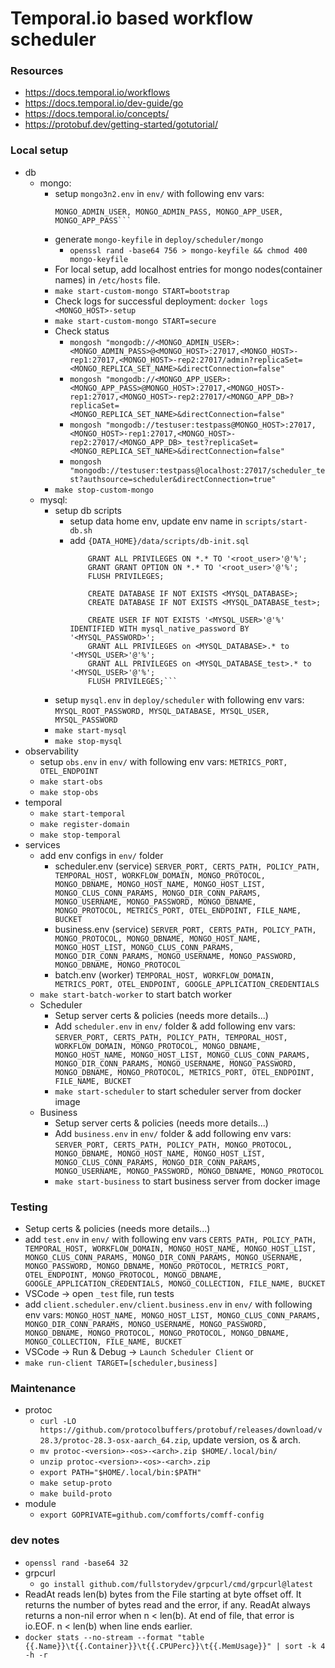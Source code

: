 # Temporal.io based workflow scheduler

### Resources
- https://docs.temporal.io/workflows
- https://docs.temporal.io/dev-guide/go
- https://docs.temporal.io/concepts/
- https://protobuf.dev/getting-started/gotutorial/

### Local setup
- db
    - mongo:
        - setup `mongo3n2.env` in `env/` with following env vars:
            ```MONGO_HOST, MONGO_HOST_LIST, MONGO_REPLICA_SET_NAME, MONGO_APP_DB
            MONGO_ADMIN_USER, MONGO_ADMIN_PASS, MONGO_APP_USER, MONGO_APP_PASS```
        - generate `mongo-keyfile` in `deploy/scheduler/mongo`
            - `openssl rand -base64 756 > mongo-keyfile && chmod 400 mongo-keyfile`
        - For local setup, add localhost entries for mongo nodes(container names) in `/etc/hosts` file.
        - `make start-custom-mongo START=bootstrap`
        - Check logs for successful deployment: `docker logs <MONGO_HOST>-setup`
        - `make start-custom-mongo START=secure`
        - Check status
            - `mongosh "mongodb://<MONGO_ADMIN_USER>:<MONGO_ADMIN_PASS>@<MONGO_HOST>:27017,<MONGO_HOST>-rep1:27017,<MONGO_HOST>-rep2:27017/admin?replicaSet=<MONGO_REPLICA_SET_NAME>&directConnection=false"`
            - `mongosh "mongodb://<MONGO_APP_USER>:<MONGO_APP_PASS>@MONGO_HOST>:27017,<MONGO_HOST>-rep1:27017,<MONGO_HOST>-rep2:27017/<MONGO_APP_DB>?replicaSet=<MONGO_REPLICA_SET_NAME>&directConnection=false"`
            - `mongosh "mongodb://testuser:testpass@MONGO_HOST>:27017,<MONGO_HOST>-rep1:27017,<MONGO_HOST>-rep2:27017/<MONGO_APP_DB>_test?replicaSet=<MONGO_REPLICA_SET_NAME>&directConnection=false"`
            - `mongosh "mongodb://testuser:testpass@localhost:27017/scheduler_test?authsource=scheduler&directConnection=true"`
        - `make stop-custom-mongo`
    - mysql:
        - setup db scripts
            - setup data home env, update env name in `scripts/start-db.sh`
            - add `{DATA_HOME}/data/scripts/db-init.sql`
                ```CREATE USER IF NOT EXISTS '<root_user>'@'%' IDENTIFIED WITH mysql_native_password BY '<MYSQL_ROOT_PASSWORD>';
                    GRANT ALL PRIVILEGES ON *.* TO '<root_user>'@'%';
                    GRANT GRANT OPTION ON *.* TO '<root_user>'@'%';
                    FLUSH PRIVILEGES;

                    CREATE DATABASE IF NOT EXISTS <MYSQL_DATABASE>;
                    CREATE DATABASE IF NOT EXISTS <MYSQL_DATABASE_test>;

                    CREATE USER IF NOT EXISTS '<MYSQL_USER>'@'%' IDENTIFIED WITH mysql_native_password BY '<MYSQL_PASSWORD>';
                    GRANT ALL PRIVILEGES on <MYSQL_DATABASE>.* to '<MYSQL_USER>'@'%';
                    GRANT ALL PRIVILEGES on <MYSQL_DATABASE_test>.* to '<MYSQL_USER>'@'%';
                    FLUSH PRIVILEGES;```
        - setup `mysql.env` in `deploy/scheduler` with following env vars:
            ```MYSQL_ROOT_PASSWORD, MYSQL_DATABASE, MYSQL_USER, MYSQL_PASSWORD```
        - `make start-mysql`
        - `make stop-mysql`
- observability
    - setup `obs.env` in `env/` with following env vars:
        ```METRICS_PORT, OTEL_ENDPOINT```
    - `make start-obs`
    - `make stop-obs`
- temporal
    - `make start-temporal`
    - `make register-domain`
    - `make stop-temporal`
- services
    - add env configs in `env/` folder
        - scheduler.env (service)
        ```SERVER_PORT, CERTS_PATH, POLICY_PATH, TEMPORAL_HOST, WORKFLOW_DOMAIN, MONGO_PROTOCOL, MONGO_DBNAME, MONGO_HOST_NAME, MONGO_HOST_LIST, MONGO_CLUS_CONN_PARAMS, MONGO_DIR_CONN_PARAMS, MONGO_USERNAME, MONGO_PASSWORD, MONGO_DBNAME, MONGO_PROTOCOL, METRICS_PORT, OTEL_ENDPOINT, FILE_NAME, BUCKET```
        - business.env (service)
        ```SERVER_PORT, CERTS_PATH, POLICY_PATH, MONGO_PROTOCOL, MONGO_DBNAME, MONGO_HOST_NAME, MONGO_HOST_LIST, MONGO_CLUS_CONN_PARAMS, MONGO_DIR_CONN_PARAMS, MONGO_USERNAME, MONGO_PASSWORD, MONGO_DBNAME, MONGO_PROTOCOL```
        - batch.env (worker)
        ```TEMPORAL_HOST, WORKFLOW_DOMAIN, METRICS_PORT, OTEL_ENDPOINT, GOOGLE_APPLICATION_CREDENTIALS```
    - `make start-batch-worker` to start batch worker
    - Scheduler
        - Setup server certs & policies (needs more details...)
        - Add `scheduler.env` in `env/` folder & add following env vars:
            ```SERVER_PORT, CERTS_PATH, POLICY_PATH, TEMPORAL_HOST, WORKFLOW_DOMAIN, MONGO_PROTOCOL, MONGO_DBNAME, MONGO_HOST_NAME, MONGO_HOST_LIST, MONGO_CLUS_CONN_PARAMS, MONGO_DIR_CONN_PARAMS, MONGO_USERNAME, MONGO_PASSWORD, MONGO_DBNAME, MONGO_PROTOCOL, METRICS_PORT, OTEL_ENDPOINT, FILE_NAME, BUCKET```
        - `make start-scheduler` to start scheduler server from docker image
    - Business
        - Setup server certs & policies (needs more details...)
        - Add `business.env` in `env/` folder & add following env vars:
            ```SERVER_PORT, CERTS_PATH, POLICY_PATH, MONGO_PROTOCOL, MONGO_DBNAME, MONGO_HOST_NAME, MONGO_HOST_LIST, MONGO_CLUS_CONN_PARAMS, MONGO_DIR_CONN_PARAMS, MONGO_USERNAME, MONGO_PASSWORD, MONGO_DBNAME, MONGO_PROTOCOL```
       - `make start-business` to start business server from docker image

### Testing
- Setup certs & policies (needs more details...)
- add `test.env` in `env/` with following env vars
     ```CERTS_PATH, POLICY_PATH, TEMPORAL_HOST, WORKFLOW_DOMAIN, MONGO_HOST_NAME, MONGO_HOST_LIST, MONGO_CLUS_CONN_PARAMS, MONGO_DIR_CONN_PARAMS, MONGO_USERNAME, MONGO_PASSWORD, MONGO_DBNAME, MONGO_PROTOCOL, METRICS_PORT, OTEL_ENDPOINT, MONGO_PROTOCOL, MONGO_DBNAME, GOOGLE_APPLICATION_CREDENTIALS, MONGO_COLLECTION, FILE_NAME, BUCKET```
- VSCode -> open `_test` file, run tests
- add `client.scheduler.env/client.business.env` in `env/` with following env vars:
    ```MONGO_HOST_NAME, MONGO_HOST_LIST, MONGO_CLUS_CONN_PARAMS, MONGO_DIR_CONN_PARAMS, MONGO_USERNAME, MONGO_PASSWORD, MONGO_DBNAME, MONGO_PROTOCOL, MONGO_PROTOCOL, MONGO_DBNAME, MONGO_COLLECTION, FILE_NAME, BUCKET```
- VSCode -> Run & Debug -> `Launch Scheduler Client` or
- `make run-client TARGET=[scheduler,business]`

### Maintenance
- protoc
    - `curl -LO https://github.com/protocolbuffers/protobuf/releases/download/v28.3/protoc-28.3-osx-aarch_64.zip`, update version, os & arch.
    - `mv protoc-<version>-<os>-<arch>.zip $HOME/.local/bin/`
    - `unzip protoc-<version>-<os>-<arch>.zip`
    - `export PATH="$HOME/.local/bin:$PATH"`
    - `make setup-proto`
    - `make build-proto`
- module
    - `export GOPRIVATE=github.com/comfforts/comff-config`

### dev notes
- `openssl rand -base64 32`
- grpcurl
    - `go install github.com/fullstorydev/grpcurl/cmd/grpcurl@latest`
- ReadAt reads len(b) bytes from the File starting at byte offset off. It returns the number of bytes read and the error, if any. ReadAt always returns a non-nil error when n < len(b). At end of file, that error is io.EOF. n < len(b) when line ends earlier.
- `docker stats --no-stream --format "table {{.Name}}\t{{.Container}}\t{{.CPUPerc}}\t{{.MemUsage}}" | sort -k 4 -h -r`



